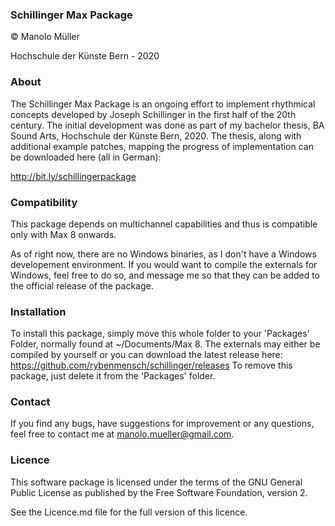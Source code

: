 ### Schillinger Max Package
© Manolo Müller

Hochschule der Künste Bern - 2020
### About
The Schillinger Max Package is an ongoing effort to implement rhythmical concepts developed by Joseph Schillinger in the first half of the 20th century. The initial development was done as part of my bachelor thesis, BA Sound Arts, Hochschule der Künste Bern, 2020. The thesis, along with additional example patches, mapping the progress of implementation can be downloaded here (all in German):

http://bit.ly/schillingerpackage
### Compatibility
This package depends on multichannel capabilities and thus is compatible only with Max 8 onwards.

As of right now, there are no Windows binaries, as I don't have a Windows developement environment. If you would want to compile the externals for Windows, feel free to do so, and message me so that they can be added to the official release of the package.
### Installation
To install this package, simply move this whole folder to your 'Packages' Folder, normally found at ~/Documents/Max 8.
The externals may either be compiled by yourself or you can download the latest release here:
https://github.com/rybenmensch/schillinger/releases
To remove this package, just delete it from the 'Packages' folder.
### Contact
If you find any bugs, have suggestions for improvement or any questions, feel free to contact me at manolo.mueller@gmail.com.
### Licence
This software package is licensed under the terms of the GNU General Public License as published by the Free Software Foundation, version 2.

See the Licence.md file for the full version of this licence.
